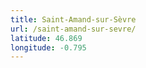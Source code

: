 ```yaml
---
title: Saint-Amand-sur-Sèvre
url: /saint-amand-sur-sevre/
latitude: 46.869
longitude: -0.795
---
```

